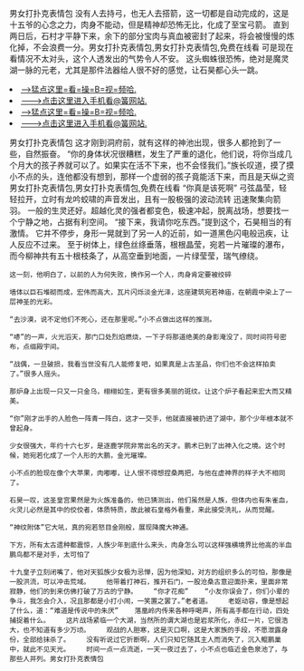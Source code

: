 男女打扑克表情包    没有人去持弓，也无人去搭箭，这一切都是自动完成的，这是十五爷的心念之力，肉身不能动，但是精神却恐怖无比，化成了至宝弓箭。    直到两日后，石村才平静下来，余下的部分宝肉与真血被密封了起来，将会被慢慢的炼化掉，不会浪费一分。男女打扑克表情包,男女打扑克表情包,免费在线看    可是现在看情况不太对头，这个人透发出的气势令人不安。    这头蜘蛛很恐怖，绝对是魔灵湖一脉的元老，尤其是那件法器给人很不好的感觉，让石昊都心头一跳。

<li><a href="http://ixhgyv730.sg925.xyz/#md_1026">-->猛点这里=看=操=B=视=频哈.</a></li>
<li><a href="http://ixhgyv730.sg925.xyz/#md_1026">--->点击这里进入手机看@簧网站.</a></li>





<li><a href="http://ixhgyv730.sg925.xyz/#md_1026">-->猛点这里=看=操=B=视=频哈.</a></li>
<li><a href="http://ixhgyv730.sg925.xyz/#md_1026">--->点击这里进入手机看@簧网站.</a></li>



男女打扑克表情包    这才刚到洞府前，就有这样的神池出现，很多人都抢到了一些，自然振奋。    “你的身体状况很糟糕，发生了严重的退化，他们说，将你当成几个月大的孩子养就可以了。如果实在活不下来，也不会怪我们。”族长叹道，摸了摸小不点的头，连他都没有想到，那样一个虚弱的孩子竟能活下来，而且是天纵之资男女打扑克表情包,男女打扑克表情包,免费在线看    “你真是该死啊”
    弓弦晶莹，轻轻拉开，立时有龙吟蛟啸的声音发出，且有一股极强的波动流转 迅速聚集向箭羽。    一般的生灵还好。超越化灵的强者都变色，极速冲起，脱离战场，想要找一个宁静之地，占据有利空间。    “接下来，我请你吃东西。”提到这个，石昊相当的有激情。    它并不停步，身形一晃就到了另一人的近前，如一道黑色闪电般迅疾，让人反应不过来。    至于树体上，绿色丝绦垂落，根根晶莹，宛若一片璀璨的瀑布，而今柳神共有五十根枝条了，从高空垂到地面，一片绿莹莹，瑞气缭绕。

    这一刻，他明白了，以前的人为何失败，换作另一个人，肉身肯定要被绞碎

    墙体以巨石堆砌而成，宏伟而高大，瓦片闪烁淡金光泽，这座建筑宛若神庙，在朝霞中染上了一层神圣的光彩。

    “去沙漠，说不定他们不死心，还在那里呢。”小不点做出这样的推测。

    “哧”的一声，火光滔天，那门口处烈焰燃烧，一下子将那道绝美的身影淹没了，同时间符号密布，点缀殿宇间。

    “战偶，一旦破损，我看当世没有几人能修复吧，如果真是上古圣品，你们也不会这样拍卖了。”很多人摇头。

    那炉身上出现一只又一只金乌，栩栩如生，更有很多美丽的斑纹。让这个炉子看起来宏大而又精美。

    “你”刚才出手的人脸色一阵青一阵白，这才一交手，他就直接被扔进了湖中，那个少年根本就不曾起身。

    少女很强大，年约十六七岁，是逐鹿学院非常出名的天才。鹏术已到了出神入化之境。这个时候，她宛若化成了一个人形的大鹏，金光璀璨。

    小不点的脸现在像个大苹果，肉嘟嘟，让人恨不得想捏桑两把，与他在虚神界的样子大不相同了。

    石昊一叹，这圣皇宫果然是为火族准备的，他已猜测出，他们虽然是人族，但体内也有朱雀血，火灵儿必然是其中的佼佼者，体质特质，故此被石皇格外看重，来此接受洗礼，从而觉醒。

    “神纹附体”它大吼，真的宛若怒目金刚般，展现降魔大神通。

    下方，所有太古遗种都震惊，人族少年到底什么来头，肉身怎么可以这样强横境界比他高的半血鹏鸟都不是对手，太可怕了

    十九皇子立刻闭嘴了，他对天狐族少女极为忌惮，因为他深知，对方的组织多么的可怕，那像是一股洪流，可以冲击荒域。    他带着打神石，推开石门，一股沧桑古意迎面扑来，里面非常寂静，他们的到来仿佛打破了万古的宁静。    “你才花痴”    “小友你误会了，你们小辈的争斗，我怎会介入，况且那都是小打小闹，一笑置之罢了。”老者道。    老妪动容，像是想起了什么，道：“难道是传说中的朱厌”    落凰岭内传来各种呼喝声，所有高手都在行动，四处捕捉着什么。    这片战场紧临一个大湖，当然所的谓大湖也是岩浆所化，赤红一片，它很浩大，也不知道有多少万顷。    观战的人胆寒，这是灭口啊，这是大家族的手段，不愿泄露身份，全部给抹杀了。    没有听说过它折断啊，人们只知它随其主人而消失了，沉入鲲鹏巢中，就此不见天光。    时间一点一点流逝，一天一夜过去了，小不点也临近金色泉池了，与那些人并列。男女打扑克表情包

